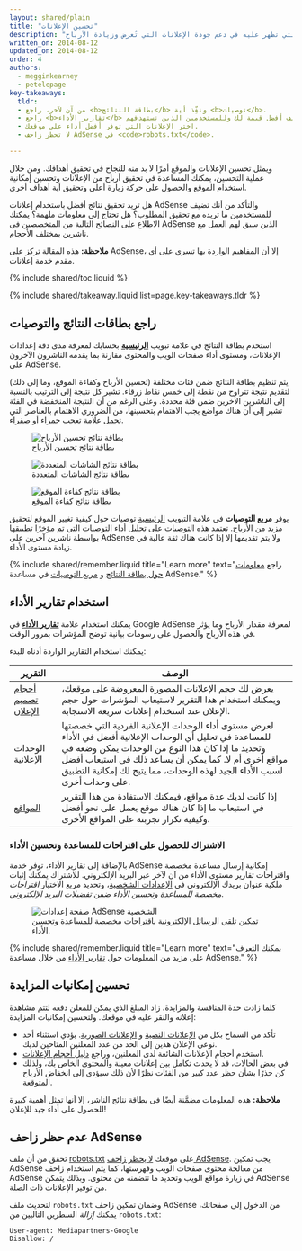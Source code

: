 ```yaml
---
layout: shared/plain
title: "تحسين الإعلانات"
description: "يمكن أن يساعد تحسين موقعك والإعلانات التي تظهر عليه في دعم جودة الإعلانات التي تُعرض وزيادة الأرباح."
written_on: 2014-08-12
updated_on: 2014-08-12
order: 4
authors:
  - megginkearney
  - petelepage
key-takeaways:
  tldr:
  - من آن لآخر، راجع <b>بطاقة النتائج</b> ونفِّذ أية <b>توصيات</b>.
  - راجع <b>تقارير الأداء</b> لمعرفة الإعلانات التي تضيف أفضل قيمة لك وللمستخدمين الذين تستهدفهم.
  - اختر الإعلانات التي توفر أفضل أداء على موقعك.
  - لا تحظر زاحف AdSense في <code>robots.txt</code>.

---
```


<p class="intro">
  ويمثل تحسين الإعلانات والموقع أمرًا لا بد منه للنجاح في تحقيق أهدافك. ومن خلال عملية التحسين، يمكنك المساعدة في تحقيق أرباح من الإعلانات وتحسين إمكانية استخدام الموقع والحصول على حركة زيارة أعلى وتحقيق أية أهداف أخرى.
</p>

هل تريد تحقيق نتائج أفضل باستخدام إعلانات AdSense والتأكد من أنك تضيف للمستخدمين ما تريده مع تحقيق المطلوب؟ هل تحتاج إلى معلومات ملهمة؟
يمكنك الاطلاع على النصائح التالية من المتخصصين في AdSense الذين سبق لهم العمل مع ناشرين بمختلف الأحجام.

<b>ملاحظة:</b> هذه المقالة تركز على AdSense، إلا أن المفاهيم الواردة بها تسري على أي مقدم خدمة إعلانات.

{% include shared/toc.liquid %}

{% include shared/takeaway.liquid list=page.key-takeaways.tldr %}

## راجع بطاقات النتائج والتوصيات

استخدم بطاقة النتائج في علامة تبويب <b>[الرئيسية](https://www.google.com/adsense/app#home)</b> بحسابك لمعرفة مدى دقة إعدادات الإعلانات، ومستوى أداء صفحات الويب والمحتوى مقارنة بما يقدمه الناشرون الآخرون على AdSense.

يتم تنظيم بطاقة النتائج ضمن فئات مختلفة (تحسين الأرباح وكفاءة الموقع، وما إلى ذلك) لتقديم نتيجة تتراوح من نقطة إلى خمس نقاط زرقاء. تشير كل نتيجة إلى الترتيب بالنسبة إلى الناشرين الآخرين ضمن فئة محددة. وعلى الرغم من أن النتيجة المنخفضة في الفئة تشير إلى أن هناك مواضع يجب الاهتمام بتحسينها، من الضروري الاهتمام بالعناصر التي تحمل علامة تعجب حمراء أو صفراء.

<figure>
  <img src="images/optimization_score.png" alt="بطاقة نتائج تحسين الأرباح">
  <figcaption>بطاقة نتائج تحسين الأرباح</figcaption>
</figure>

<figure>
  <img src="images/multiscreen_score.png" alt="بطاقة نتائج الشاشات المتعددة">
  <figcaption>بطاقة نتائج الشاشات المتعددة</figcaption>
</figure>

<figure>
  <img src="images/site_score.png" alt="بطاقة نتائج كفاءة الموقع">
  <figcaption>بطاقة نتائج كفاءة الموقع</figcaption>
</figure>



يوفر <b>مربع التوصيات</b> في علامة التبويب [الرئيسية](https://www.google.com/adsense/app#home) توصيات حول كيفية تغيير الموقع لتحقيق مزيد من الأرباح. 
تعتمد هذه التوصيات على تحليل أداء التوصيات التي تم مؤخرًا تطبيقها بواسطة ناشرين آخرين على AdSense ولا يتم تقديمها إلا إذا كانت هناك ثقة عالية في زيادة مستوى الأداء.

{% include shared/remember.liquid title="Learn more" text="راجع <a href='https://support.google.com/adsense/answer/3006004'>معلومات حول بطاقة النتائج</a> و <a href='https://support.google.com/adsense/answer/1725006'>مربع التوصيات</a> في مساعدة AdSense." %}

## استخدام تقارير الأداء

يمكنك استخدام علامة  <b>[تقارير الأداء](https://www.google.com/adsense/app#viewreports)</b> في  Google AdSense لمعرفة مقدار الأرباح وما يؤثر في هذه الأرباح والحصول على رسومات بيانية توضح المؤشرات بمرور الوقت.

يمكنك استخدام التقارير الواردة أدناه للبدء:

<table class="mdl-data-table mdl-js-data-table">
    <thead>
    <tr>
      <th>التقرير</th>
      <th>الوصف</th>
    </tr>
  </thead>
  <tbody>
    <tr>
      <td data-th="التقرير">
        <a href="https://support.google.com/adsense/answer/3540509">أحجام تصميم الإعلان</a>
      </td>
      <td data-th="الوصف">
        يعرض لك حجم الإعلانات المصورة المعروضة على موقعك، ويمكنك استخدام هذا التقرير لاستيعاب المؤشرات حول حجم الإعلان عند استخدام إعلانات سريعة الاستجابة.
      </td>
    </tr>
    <tr>
      <td data-th="التقرير">
        الوحدات الإعلانية
      </td>
      <td data-th="الوصف">
        لعرض مستوى أداء الوحدات الإعلانية الفردية التي خصصتها للمساعدة في تحليل أي الوحدات الإعلانية أفضل في الأداء وتحديد ما إذا كان هذا النوع من الوحدات يمكن وضعه في مواقع أخرى أم لا. كما يمكن أن يساعد ذلك في استيعاب أفضل لسبب الأداء الجيد لهذه الوحدات، مما يتيح لك إمكانية التطبيق على وحدات أخرى.
      </td>
    </tr>
    <tr>
      <td data-th="التقرير"> <a href="https://support.google.com/adsense/answer/1407511">المواقع</a>
      </td>
      <td data-th="الوصف">
        إذا كانت لديك عدة مواقع، فيمكنك الاستفادة من هذا التقرير في استيعاب ما إذا كان هناك موقع يعمل على نحو أفضل وكيفية تكرار تجربته على المواقع الأخرى.
      </td>
    </tr>
  </tbody>
</table>

### الاشتراك للحصول على اقتراحات للمساعدة وتحسين الأداء

بالإضافة إلى تقارير الأداء، توفر خدمة AdSense إمكانية إرسال مساعدة مخصصة واقتراحات تقارير مستوى الأداء من آن لآخر عبر البريد الإلكتروني. للاشتراك يمكنك إثبات ملكية عنوان بريدك الإلكتروني في [الإعدادات الشخصية](https://www.google.com/adsense/app#personalSettings)، وتحديد مربع الاختيار *اقتراحات مخصصة للمساعدة وتحسين الأداء* ضمن *تفضيلات البريد الإلكتروني*.

<figure>
  <img src="images/adsense-emails.jpg" srcset="images/adsense-emails.jpg 1x, images/adsense-emails-2x.jpg 2x" alt="صفحة إعدادات AdSense الشخصية">
  <figcaption>تمكين تلقي الرسائل الإلكترونية باقتراحات مخصصة للمساعدة وتحسين الأداء.</figcaption>
</figure>

{% include shared/remember.liquid title="Learn more" text="يمكنك التعرف على مزيد من المعلومات حول <a href='https://support.google.com/adsense/answer/160562'>تقارير الأداء</a> من خلال مساعدة AdSense." %}

## تحسين إمكانيات المزايدة

كلما زادت حدة المنافسة والمزايدة، زاد المبلغ الذي يمكن للمعلن دفعه لتتم مشاهدة إعلانه والنقر عليه في موقعك. ولتحسين إمكانيات المزايدة:

* تأكد من السماح بكل من [الإعلانات النصية](https://support.google.com/adsense/answer/185665) و [الإعلانات الصورية](https://support.google.com/adsense/answer/185666). يؤدي استثناء أحد نوعي الإعلان هذين إلى الحد من عدد المعلنين المتاحين لديك.
* استخدم أحجام الإعلانات الشائعة لدى المعلنين، وراجع [دليل أحجام الإعلانات](https://support.google.com/adsense/answer/6002621).
* في بعض الحالات، قد لا يحدث تكامل بين إعلانات معينة والمحتوى الخاص بك، ولذلك كن حذرًا بشأن حظر عدد كبير من الفئات نظرًا لأن ذلك سيؤدي إلى انخفاض الأرباح المتوقعة.

<b>ملاحظة:</b> هذه المعلومات مضمَّنة أيضًا في بطاقة نتائج الناشر، إلا أنها تمثل أهمية كبيرة للحصول على أداء جيد للإعلان!

## عدم حظر زاحف AdSense

تحقق من أن ملف [robots.txt](https://support.google.com/webmasters/answer/6062608) على موقعك [لا يحظر زاحف AdSense](https://support.google.com/adsense/answer/10532).
يجب تمكين AdSense من معالجة محتوى صفحات الويب وفهرستها، كما يتم استخدام زاحف AdSense في زيارة مواقع الويب وتحديد ما تتضمنه من محتوى.  وبذلك يتمكن AdSense من توفير الإعلانات ذات الصلة.

لتحديث ملف `robots.txt` وضمان تمكين زاحف AdSense من الدخول إلى صفحاتك، يمكنك *إزالة* السطرين التاليين من `robots.txt`:

    User-agent: Mediapartners-Google
    Disallow: /




